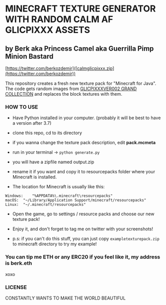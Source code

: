 # MINECRAFT TEXTURE GENERATOR WITH RANDOM CALM AF GLICPIXXX ASSETS

## by Berk aka Princess Camel aka Guerrilla Pimp Minion Bastard

[https://twitter.com/berkozdemir]([calmglicpixxx.zip](https://twitter.com/berkozdemir))

This repository creates a fresh new texture pack for "Minecraft for Java". The code gets random images from [GLICPIXXXVER002 GRAND COLLECTION](https://glicpixxx.love/ver002) and replaces the block textures with them.

### HOW TO USE

* Have Python installed in your computer. (probably it will be best to have a version after 3.7)

* clone this repo, cd to its directory

* if you wanna change the texture pack description, edit **pack.mcmeta**

* run in your terminal -> `python generate.py`

* you will have a zipfile named output.zip

* rename it if you want and copy it to resourcepacks folder where your Minecraft is installed.

* The location for Minecraft is usually like this:

```
Windows:	"%APPDATA%\.minecraft\resourcepacks"
macOS:	"~/Library/Application Support/minecraft/resourcepacks"
Linux:	"~/.minecraft/resourcepacks"
```

* Open the game, go to settings / resource packs and choose our new texture pack!

* Enjoy it, and don't forget to tag me on twitter with your screenshots!

* p.s: if you can't do this stuff, you can just copy `exampletexturepack.zip` to minecraft directory to try my example!


### You can tip me ETH or any ERC20 if you feel like it, my address is berk.eth

xoxo


### LICENSE

CONSTANTLY WANTS TO MAKE THE WORLD BEAUTIFUL